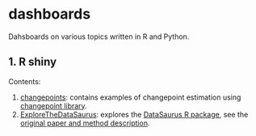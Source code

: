 # dashboards
Dahsboards on various topics written in R and Python.


## 1. R shiny

Contents: 

1. [changepoints](https://alxndrdiaz.shinyapps.io/changepoints/): contains examples of changepoint estimation using [changepoint library](https://github.com/rkillick/changepoint).
2. [ExploreTheDataSaurus](https://alxndrdiaz.shinyapps.io/ExploreTheDataSaurus/): explores the [DataSaurus R package](DataSaurus), see the [original paper and method description](https://www.autodesk.com/research/publications/same-stats-different-graphs). 

